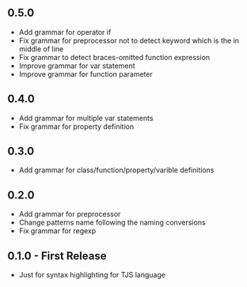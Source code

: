 ## 0.5.0
* Add grammar for operator if
* Fix grammar for preprocessor not to detect keyword which is the in middle of line
* Fix grammar to detect braces-omitted function expression
* Improve grammar for var statement
* Improve grammar for function parameter

## 0.4.0
* Add grammar for multiple var statements
* Fix grammar for property definition

## 0.3.0
* Add grammar for class/function/property/varible definitions

## 0.2.0
* Add grammar for preprocessor
* Change patterns name following the naming conversions
* Fix grammar for regexp

## 0.1.0 - First Release
* Just for syntax highlighting for TJS language
